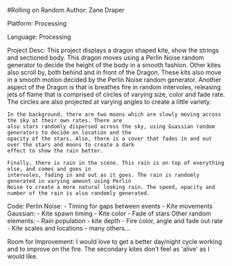 #Rolling on Random
Author: Zane Draper

Platform: Processing

Language: Processing

Project Desc:
	This project displays a dragon shaped kite, show the strings and sectioned body. This dragon moves using
	a Perlin Noise random generator to decide the height of the body in a smooth fashion. Other kites also scroll by,
	both behind and in front of the Dragon. These kits also move in a smooth motion decided by the Perlin Noise
	random generator. Another aspect of the Dragon is that is breathes fire in random intervoles, releasing jets of
	flame that is comprised of circles of varying size, color and fade rate. The circles are also projected at
	varying angles to create a little variety.
	
	In the background, there are two moons which are slowly moving across the sky at their own rates. There are
	also stars randomly dispersed across the sky, using Guassian random generators to decide on location and the
	opacity of the stars. Also, there is a cover that fades in and out over the stars and moons to create a dark 
	effect to show the rain better.

	Finally, there is rain in the scene. This rain is on top of everything else, and comes and goes in 
	intervoles, fading in and out as it goes. The rain is randomly generated in varying amount using Perlin 
	Noise to create a more natural looking rain. The speed, opacity and number of the rain is also randomly generated.

Code:
	Perlin Noise:
		- Timing for gaps between events
		- Kite movements
	Gaussian:
		- Kite spawn timing
		- Kite color
		- Fade of stars
	Other random elements:
		- Rain population
		- kite depth
		- Fire color, angle and fade out rate
		- Kite scales and locations
		- many others...
		
Room for Improvement:
	I would love to get a better day/night cycle working and to improve on the fire. The secondary kites don't 
	feel as 'alive' as I would like.
